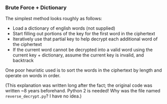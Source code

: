 ### Brute Force + Dictionary

The simplest method looks roughly as follows:

- Load a dictionary of english words (not supplied)
- Start filling out portions of the key for the first word in the ciphertext
- Iteratively use that partial key to help decrypt each additional word of the ciphertext
- If the current word cannot be decrypted into a valid word using the current key + dictionary, assume the current key is invalid, and backtrack

One poor heuristic used is to sort the words in the ciphertext by length and operate on words in order.

(This explanation was written long after the fact; the original code was written ~8 years beforehand. Python 2 is needed!
Why was the file named `reverse_decrypt.py`? I have no idea.)